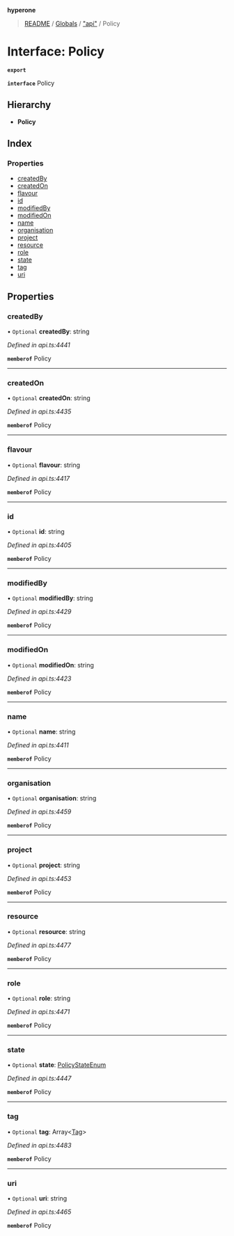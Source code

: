 **hyperone**

> [README](../README.md) / [Globals](../globals.md) / ["api"](../modules/_api_.md) / Policy

# Interface: Policy

**`export`** 

**`interface`** Policy

## Hierarchy

* **Policy**

## Index

### Properties

* [createdBy](_api_.policy.md#createdby)
* [createdOn](_api_.policy.md#createdon)
* [flavour](_api_.policy.md#flavour)
* [id](_api_.policy.md#id)
* [modifiedBy](_api_.policy.md#modifiedby)
* [modifiedOn](_api_.policy.md#modifiedon)
* [name](_api_.policy.md#name)
* [organisation](_api_.policy.md#organisation)
* [project](_api_.policy.md#project)
* [resource](_api_.policy.md#resource)
* [role](_api_.policy.md#role)
* [state](_api_.policy.md#state)
* [tag](_api_.policy.md#tag)
* [uri](_api_.policy.md#uri)

## Properties

### createdBy

• `Optional` **createdBy**: string

*Defined in api.ts:4441*

**`memberof`** Policy

___

### createdOn

• `Optional` **createdOn**: string

*Defined in api.ts:4435*

**`memberof`** Policy

___

### flavour

• `Optional` **flavour**: string

*Defined in api.ts:4417*

**`memberof`** Policy

___

### id

• `Optional` **id**: string

*Defined in api.ts:4405*

**`memberof`** Policy

___

### modifiedBy

• `Optional` **modifiedBy**: string

*Defined in api.ts:4429*

**`memberof`** Policy

___

### modifiedOn

• `Optional` **modifiedOn**: string

*Defined in api.ts:4423*

**`memberof`** Policy

___

### name

• `Optional` **name**: string

*Defined in api.ts:4411*

**`memberof`** Policy

___

### organisation

• `Optional` **organisation**: string

*Defined in api.ts:4459*

**`memberof`** Policy

___

### project

• `Optional` **project**: string

*Defined in api.ts:4453*

**`memberof`** Policy

___

### resource

• `Optional` **resource**: string

*Defined in api.ts:4477*

**`memberof`** Policy

___

### role

• `Optional` **role**: string

*Defined in api.ts:4471*

**`memberof`** Policy

___

### state

• `Optional` **state**: [PolicyStateEnum](../enums/_api_.policystateenum.md)

*Defined in api.ts:4447*

**`memberof`** Policy

___

### tag

• `Optional` **tag**: Array\<[Tag](_api_.tag.md)>

*Defined in api.ts:4483*

**`memberof`** Policy

___

### uri

• `Optional` **uri**: string

*Defined in api.ts:4465*

**`memberof`** Policy
